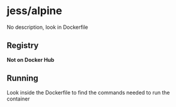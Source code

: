 # jess/alpine



No description, look in Dockerfile

## Registry

**Not on Docker Hub**

## Running

Look inside the Dockerfile to find the commands needed to run the container
